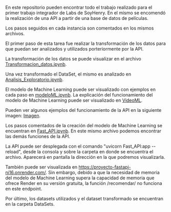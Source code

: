 En este repositorio pueden encontrar todo el trabajo realizado para el primer trabajo integrador de Labs de SoyHenry.
En el mismo se encomendó la realización de una API a partir de una base de datos de películas.

Los pasos seguidos en cada instancia son comentados en los mismos archivos.

El primer paso de esta tarea fue realizar la transformación de los datos para que puedan ser analizados y utilizados porteriormente por la API.

La transformación de los datos se puede visualizar en el archivo [Transformacion_datos.ipynb](https://github.com/pacokrapo/fastAPI/blob/main/Transformacion_datos.ipynb).

Una vez transformado el DataSet, el mismo es analizado en [Analisis_Exploratorio.ipynb](https://github.com/pacokrapo/fastAPI/blob/main/Analisis_Exploratorio.ipynb).

El modelo de Machine Learning puede ser visualizado con ejemplos en cada paso en [modeloML.ipynb](https://github.com/pacokrapo/fastAPI/blob/main/modeloML.ipynb).
La explicación del funcionamiento del modelo de Machine Learning puede ser visualizado en [VideoML](https://www.youtube.com/watch?v=ZrU_Kuj84BQ&ab_channel=FranciscoAndr%C3%A9sKrapovickas).

Pueden ver algunos ejemplos del funcionamiento de la API en la siguiente imagen: [Imagen](https://raw.githubusercontent.com/pacokrapo/fastAPI/main/Ejemplos.bmp).

Los pasos comentados de la creación del modelo de Machine Learning se encuentran en [Fast_API.ipynb](https://github.com/pacokrapo/fastAPI/blob/main/Fast_API.ipynb).
En este mismo archivo podemos encontrar las demás funciones de la API.

La API puede ser desplegada con el comando "uvicorn Fast_API:app --reload", desde la consola y sobre la carpeta en donde se encuentra el archivo.
Aparecerá en pantalla la dirección en la que podremos visualizarla.

También puede ser visualizada en https://proyecto-fastapi-ni16.onrender.com/.
Sin embargo, debido a que la necesidad de memoria del modelo de Machine Learning supera la capacidad de memoria que ofrece Render en su versión gratuita, la función /recomendar/ no funciona en este endpoint.

Por último, los datasets utilizados y el dataset transformado se encuentran en la carpeta DataSets.

